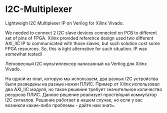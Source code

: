 I2C-Multiplexer
===============

Lightweigh I2C Multiplexer IP on Verilog for Xilinx Vivado.

We needed to connect 2 I2C slave devices connected on PCB to different set of pins of FPGA. Xilinx provided reference design used two different AXI_IIC IP to communicated with those slaves, but such solution cost some FPGA resources. So, this is light alternative for such situation.
IP was somewhat tested/

Легковесный I2C мультиплексор написанный на Verilog для Xilinx Vivado.

На одной из плат, которую мы используем, два разных I2C устройства были разведены на разные ножки ПЛИС. Пример от Xilinx использовал два AXI_IIC модуля, но такое решение требует значительное количество ресурсов ПЛИС. Данное решение реализует простейший коммутатор I2C сигналов.
Решение работает в нашем случае, но если у вас возникли какие-либо проблемы - дайте нам знать.
